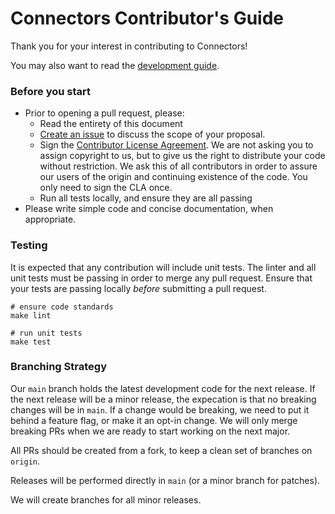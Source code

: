 # Connectors Contributor's Guide

Thank you for your interest in contributing to Connectors!

You may also want to read the [development guide](./DEVELOPING.md).

### Before you start

* Prior to opening a pull request, please:
    * Read the entirety of this document
    * [Create an issue](https://github.com/elastic/connectors-ruby/issues) to discuss the scope of your proposal.
    * Sign the [Contributor License Agreement](https://www.elastic.co/contributor-agreement/). We are not asking you to
      assign copyright to us, but to give us the right to distribute your code without restriction. We ask this of all
      contributors in order to assure our users of the origin and continuing existence of the code. You only need to 
      sign the CLA once.
    * Run all tests locally, and ensure they are all passing  
* Please write simple code and concise documentation, when appropriate.


### Testing

It is expected that any contribution will include unit tests. The linter and all unit tests must be passing in order to merge any pull request. Ensure that your tests are passing locally _before_ submitting a pull request.

```shell
# ensure code standards
make lint

# run unit tests
make test
```

### Branching Strategy

Our `main` branch holds the latest development code for the next release. If the next release will be a minor release,
the expecation is that no breaking changes will be in `main`. If a change would be breaking, we need to put it behind a
feature flag, or make it an opt-in change. We will only merge breaking PRs when we are ready to start working on the
next major.

All PRs should be created from a fork, to keep a clean set of branches on `origin`.

Releases will be performed directly in `main` (or a minor branch for patches).

We will create branches for all minor releases.
